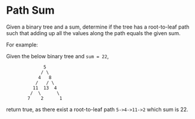 # Path Sum

Given a binary tree and a sum, determine if the tree has a root-to-leaf path such that adding up all the values along the path equals the given sum.  


For example:  

Given the below binary tree and `sum = 22`,  

```
              5
             / \
            4   8
           /   / \
          11  13  4
         /  \      \
        7    2      1
```

return true, as there exist a root-to-leaf path `5->4->11->2` which sum is 22.  
